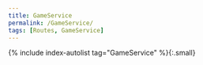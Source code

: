 ```yaml
---
title: GameService
permalink: /GameService/
tags: [Routes, GameService]
---
```


{% include index-autolist tag="GameService" %}{:.small}
